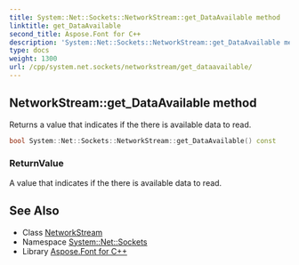 ```yaml
---
title: System::Net::Sockets::NetworkStream::get_DataAvailable method
linktitle: get_DataAvailable
second_title: Aspose.Font for C++
description: 'System::Net::Sockets::NetworkStream::get_DataAvailable method. Returns a value that indicates if the there is available data to read in C++.'
type: docs
weight: 1300
url: /cpp/system.net.sockets/networkstream/get_dataavailable/
---
```

## NetworkStream::get_DataAvailable method


Returns a value that indicates if the there is available data to read.

```cpp
bool System::Net::Sockets::NetworkStream::get_DataAvailable() const
```


### ReturnValue

A value that indicates if the there is available data to read.

## See Also

* Class [NetworkStream](../)
* Namespace [System::Net::Sockets](../../)
* Library [Aspose.Font for C++](../../../)
